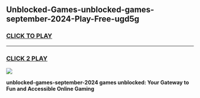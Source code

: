 
## Unblocked-Games-unblocked-games-september-2024-Play-Free-ugd5g
<h3>
<a href="https://premium76.site?title=unblocked-games-september-2024&ref=24M">CLICK TO PLAY</a></h3>
<hr>

<h3>
<a href="https://premium76.site?title=unblocked-games-september-2024&ref=24M">CLICK 2 PLAY</a>
  
</h3>

<a href="https://premium76.site?title=unblocked-games-september-2024&ref=24M"><img src="https://clearcache.store/games.png"></a>


**unblocked-games-september-2024 games unblocked: Your Gateway to Fun and Accessible Online Gaming**
